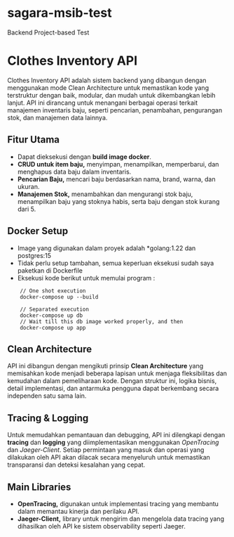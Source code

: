 # sagara-msib-test

Backend Project-based Test

# Clothes Inventory API
Clothes Inventory API adalah sistem backend yang dibangun dengan menggunakan mode Clean Architecture untuk memastikan 
kode yang terstruktur dengan baik, modular, dan mudah untuk dikembangkan lebih lanjut. API ini dirancang untuk menangani 
berbagai operasi terkait manajemen inventaris baju, seperti pencarian, penambahan, pengurangan stok, dan manajemen data 
lainnya.

## Fitur Utama
* Dapat dieksekusi dengan **build image docker**.
* **CRUD untuk item baju,** menyimpan, menampilkan, memperbarui, dan menghapus data baju dalam inventaris.
* **Pencarian Baju,** mencari baju berdasarkan nama, brand, warna, dan ukuran.
* **Manajemen Stok,** menambahkan dan mengurangi stok baju, menampilkan baju yang stoknya habis, serta baju dengan stok kurang dari 5.

## Docker Setup
* Image yang digunakan dalam proyek adalah *golang:1.22 dan postgres:15
* Tidak perlu setup tambahan, semua keperluan eksekusi sudah saya paketkan di Dockerfile
* Eksekusi kode berikut untuk memulai program :
```text
    // One shot execution
    docker-compose up --build
    
    // Separated execution
    docker-compose up db
    // Wait till this db image worked properly, and then
    docker-compose up app
```

## Clean Architecture
API ini dibangun dengan mengikuti prinsip **Clean Architecture** yang memisahkan kode menjadi beberapa lapisan untuk menjaga
fleksibilitas dan kemudahan dalam pemeliharaan kode. Dengan struktur ini, logika bisnis, detail implementasi, dan antarmuka 
pengguna dapat berkembang secara independen satu sama lain.

## Tracing & Logging
Untuk memudahkan pemantauan dan debugging, API ini dilengkapi dengan **tracing** dan **logging** yang diimplementasikan 
menggunakan _OpenTracing_ dan _Jaeger-Client_. Setiap permintaan yang masuk dan operasi yang dilakukan oleh API akan dilacak 
secara menyeluruh untuk memastikan transparansi dan deteksi kesalahan yang cepat.

## Main Libraries
* **OpenTracing,** digunakan untuk implementasi tracing yang membantu dalam memantau kinerja dan perilaku API.
* **Jaeger-Client,** library untuk mengirim dan mengelola data tracing yang dihasilkan oleh API ke sistem observability seperti Jaeger.
